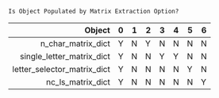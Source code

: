     Is Object Populated by Matrix Extraction Option?

| Object                      | 0 | 1 | 2 | 3 | 4 | 5 | 6 |
|----------------------------:|---|---|---|---|---|---|---|
| n_char_matrix_dict          | Y | N | Y | N | N | N | N |
| single_letter_matrix_dict   | Y | N | N | Y | Y | N | N |
| letter_selector_matrix_dict | Y | N | N | N | N | Y | N |
| nc_ls_matrix_dict           | Y | N | N | N | N | N | Y |
